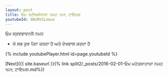 ```yaml
---
layout: post
title: ਓਮ ਸਟੀਅਸੰਧਾਯਾ ਨਮਹ ੧੦੮ ਟਾਇਮਸ
youtubeId: XWiRV1Lnouc
---
```

 
 
 ਓਮ ਸ੍ਰਵਭਾਵਨਯੈ ਨਮਹ  
 
 -  ਜੋ ਸਭ ਕੁਝ ਪੈਦਾ ਕਰਦਾ ਹੈ ਅਤੇ ਦੇਖਭਾਲ ਕਰਦਾ ਹੈ 
 
  
 
  
 
 
 
 
 
 


{% include youtubePlayer.html id=page.youtubeId %}
 
[Next]({{ site.baseurl }}{% link  split2/_posts/2016-02-01-ਓਮ ਮਹੋਤਸਾਹਾਯਾ ਨਮਹ ੧੦੮ ਟਾਇਮਸ.md%})
 

